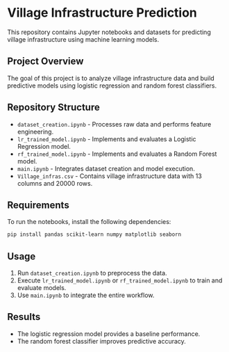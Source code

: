 # Village Infrastructure Prediction

This repository contains Jupyter notebooks and datasets for predicting village infrastructure using machine learning models.

## Project Overview
The goal of this project is to analyze village infrastructure data and build predictive models using logistic regression and random forest classifiers.

## Repository Structure

- `dataset_creation.ipynb` - Processes raw data and performs feature engineering.
- `lr_trained_model.ipynb` - Implements and evaluates a Logistic Regression model.
- `rf_trained_model.ipynb` - Implements and evaluates a Random Forest model.
- `main.ipynb` - Integrates dataset creation and model execution.
- `Village_infras.csv` - Contains village infrastructure data with 13 columns and 20000 rows.

## Requirements
To run the notebooks, install the following dependencies:

```sh
pip install pandas scikit-learn numpy matplotlib seaborn
```

## Usage
1. Run `dataset_creation.ipynb` to preprocess the data.
2. Execute `lr_trained_model.ipynb` or `rf_trained_model.ipynb` to train and evaluate models.
3. Use `main.ipynb` to integrate the entire workflow.

## Results
- The logistic regression model provides a baseline performance.
- The random forest classifier improves predictive accuracy.

